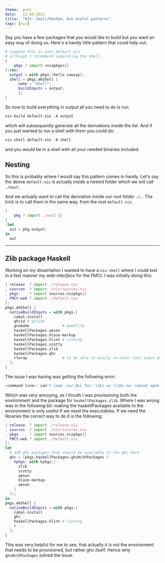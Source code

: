 ```yaml
---
theme:  post
date:   13-05-2021
title:  "NIX: Small/Random, but Useful patterns"
tags: [nix]
---
```


Say you have a few packages that you would like to build but you want an easy
way of doing so.  Here's a handy little pattern that could help out. 

```nix
# suppose this is your default.nix
# although I recommend separating the shell.
{
    pkgs ? import <nixpkgs>{}
}:rec{
  output = with pkgs;[hello cowsay];
  shell = pkgs.mkShell {
      name = "Shell";
      buildInputs = output;
      };
}
```

So now to build everything in output all you need to do is run:
```nix
nix-build default.nix -A output
```
which will subsequently generate all the derivations inside the list. And if
you just wanted to run a shell with them you could do:
```nix
nix-shell default.nix -A shell
```
and you would be in a shell with all your needed binaries included. 

## Nesting

So this is probably where I would say this pattern comes in handy. Let's say
the above `default.nix` is actually inside a nested folder which we will call
`./nest`.

And we actually want to call the derivation inside our root folder `./.`. The
trick is to call them in the same way, from the root `default.nix`.
```nix
{
    pkg ? import ./nest {}
}
:let
  out = pkg.output;
in
  out
```

---

## Zlib package Haskell

Working on my dissertation I wanted to have a `nix-shell` where I could test in
a fast manner my *web-interface* for the FMCt. I was initially doing this:

```nix
{ release  ? import ./release.nix
, sources  ? import ./nix/sources.nix
, pkgs     ? import sources.nixpkgs{}
, FMCt-web ? import ./default.nix
}:
pkgs.mkShell {
  nativeBuildInputs = with pkgs;[
    cabal-install
    ghcid # ghcide
    gnumake               # makefile
    haskellPackages.aeson
    haskellPackages.blaze-markup
    haskellPackages.hlint # linting
    haskellPackages.scotty
    haskellPackages.zlib
    haskellPackages.ghc
    rlwrap                # to be able to easily re-enter last input when in the repl
  ];
}
```

The issue I was having was getting the following error: 
```bash
<command line>: can't load .so/.DLL for: libz.so (libz.so: cannot open shared object file: No such file or directory)
```

Which was very annoying, as I thouth I was provisioning both the environment and
the package for `haskellPackages.zlib`. Where I was wrong was in the following
bit: making the haskellPackages available to the environment is only useful if
we need the executables. If we need the libraries the correct way to do it is
the following:

```nix
{ release  ? import ./release.nix
, sources  ? import ./nix/sources.nix
, pkgs     ? import sources.nixpkgs{}
, FMCt-web ? import ./default.nix
}:
let 
  # add ghc packages that should be available to the ghc here
  ghc = (pkgs.haskellPackages.ghcWithPackages (
    hpkgs: with hpkgs;[
      zlib
      scotty
      aeson
      blaze-markup
      aeson
    ]
  ));
in
pkgs.mkShell {
  nativeBuildInputs = with pkgs;[
    cabal-install
    ghc
    haskellPackages.hlint # linting
    # ... 
  ];
}
```

This was very helpful for me to see, that actually it is not the environment
that needs to be provisioned, but rather ghc itself. Hence why `ghcWithPackages`
solved the issue.


